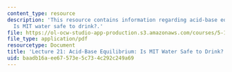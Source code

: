```yaml
---
content_type: resource
description: 'This resource contains information regarding acid-base equilibrium:
  Is MIT water safe to drink?.'
file: https://ol-ocw-studio-app-production.s3.amazonaws.com/courses/5-111sc-principles-of-chemical-science-fall-2014/baadb16aee67573e5c734c292c249a69_MIT5_111F14_Lec21.pdf
file_type: application/pdf
resourcetype: Document
title: 'Lecture 21: Acid-Base Equilibrium: Is MIT Water Safe to Drink?'
uid: baadb16a-ee67-573e-5c73-4c292c249a69
---
```

